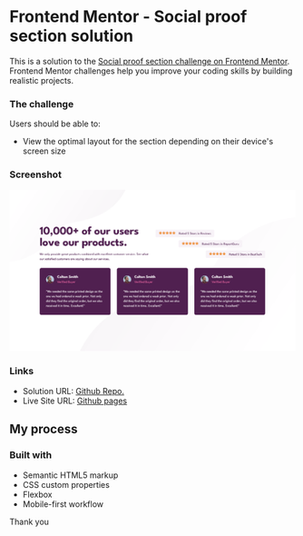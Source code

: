 # Frontend Mentor - Social proof section solution

This is a solution to the [Social proof section challenge on Frontend Mentor](https://www.frontendmentor.io/challenges/social-proof-section-6e0qTv_bA). Frontend Mentor challenges help you improve your coding skills by building realistic projects.

### The challenge

Users should be able to:

- View the optimal layout for the section depending on their device's screen size

### Screenshot

![](./screenshot.png)

### Links

- Solution URL: [Github Repo.](https://github.com/amrajat/social-proof-section)
- Live Site URL: [Github pages](https://amrajat.github.io/social-proof-section/)

## My process

### Built with

- Semantic HTML5 markup
- CSS custom properties
- Flexbox
- Mobile-first workflow

Thank you
